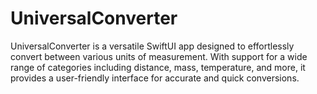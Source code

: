 # UniversalConverter
UniversalConverter is a versatile SwiftUI app designed to effortlessly convert between various units of measurement. With support for a wide range of categories including distance, mass, temperature, and more, it provides a user-friendly interface for accurate and quick conversions.
